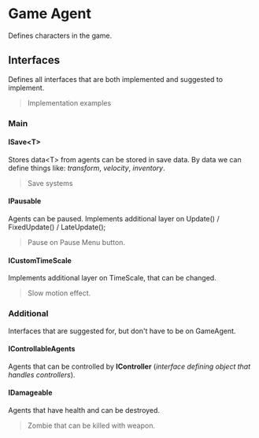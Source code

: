 # Game Agent
Defines characters in the game. 

## Interfaces
Defines all interfaces that are both implemented and suggested to implement.
> Implementation examples

### Main
#### ISave\<T>
Stores data\<T> from agents can be stored in save data. By data we can define things like: *transform*, *velocity*, *inventory*. 
> Save systems

#### IPausable
Agents can be paused. Implements additional layer on Update() / FixedUpdate() / LateUpdate();
> Pause on Pause Menu button.

#### ICustomTimeScale
Implements additional layer on TimeScale, that can be changed.
> Slow motion effect.

### Additional
Interfaces that are suggested for, but don't have to be on GameAgent.

#### IControllableAgents 
Agents that can be controlled by **IController** (*interface defining object that handles controllers*). 

#### IDamageable
Agents that have health and can be destroyed.
> Zombie that can be killed with weapon.


